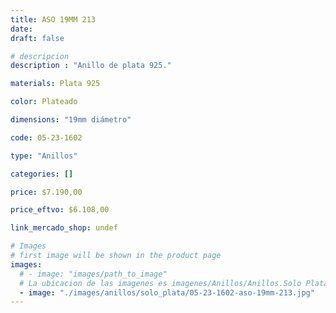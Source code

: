 ```yaml
---
title: ASO 19MM 213
date: 
draft: false

# descripcion
description : "Anillo de plata 925."

materials: Plata 925

color: Plateado

dimensions: "19mm diámetro"

code: 05-23-1602

type: "Anillos"

categories: []

price: $7.190,00

price_eftvo: $6.108,00

link_mercado_shop: undef

# Images
# first image will be shown in the product page
images:
  # - image: "images/path_to_image"
  # La ubicacion de las imagenes es imagenes/Anillos/Anillos.Solo Plata/05-23-1602-aso-19mm-213
  - image: "./images/anillos/solo_plata/05-23-1602-aso-19mm-213.jpg"
---
```

